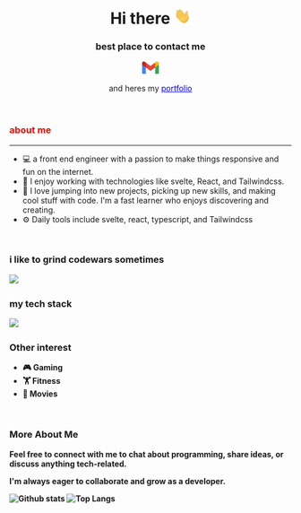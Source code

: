 <header>
        <h1>Hi there <img src="hi.gif" alt="Hi there" style="width: 30px;"></h1>
        <h3>best place to contact me</h3>
         <a href="mailto:rangocode23@gmail.com"><img style="width:30px;" src="gmail.gif"></a>
        <p>and heres my <a style="color: blue;" href="https://sirrangosportfoliov1.netlify.app" target="_blank">portfolio</a></p>
</header>
<section>
    <h3 style="color:red;">about me</h3>
    <hr>
    <ul>
        <li>💻 a front end engineer with a passion to make things responsive and fun on the internet.</li>
        <li>🔧 I enjoy working with technologies like svelte, React, and Tailwindcss.</li>
        <li>🌟 I love jumping into new projects, picking up new skills, and making cool stuff with code. I'm a fast learner who enjoys discovering and creating.</li>
        <li>⚙️ Daily tools include svelte, react, typescript, and Tailwindcss</li>
    </ul> <br>
        <section>
                <h3>i like to grind codewars sometimes</h3>
                <img src="https://www.codewars.com/users/imsodouble/badges/large"> <br>
                <h3>my tech stack</h3>
                <img src="https://skillicons.dev/icons?i=svelte,react,tailwindcss,typescript,javascript,css,html">
        </section>
    <h3><strong>Other interest<strong></h3>
    <ul>
        <li>🎮 Gaming</li>
        <li>🏋️ Fitness</li>
        <li>🍿 Movies</li>
    </ul> <br>
    <h3><strong>More About Me</strong></h3>
    <p>Feel free to connect with me to chat about programming, share ideas, or discuss anything tech-related. </p>
    <p>I'm always eager to collaborate and grow as a developer.</p>
</section>
<section>
        <img src="https://github-readme-stats.vercel.app/api?username=WhosDouble&theme=onedark&show_icons=true&hide_rank=true&custom_title=Stats&count_private=true&hide_border=true&hide=issues&line_height=24&bg_color=0d1117" alt="Github stats" />
        <img src="https://github-readme-stats.vercel.app/api/top-langs/?username=WhosDouble&layout=compact&theme=onedark&count_private=true&hide_border=true&bg_color=0d1117" alt="Top Langs">
</section>

